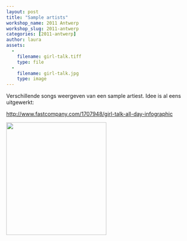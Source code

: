 ```yaml
---
layout: post
title: "Sample artists"
workshop_name: 2011 Antwerp
workshop_slug: 2011-antwerp
categories: [2011-antwerp]
author: laura 
assets:
  -
    filename: girl-talk.tiff
    type: file
  -
    filename: girl-talk.jpg
    type: image
---
```

Verschillende songs weergeven van een sample artiest.
Idee is al eens uitgewerkt:

<a href="http://www.fastcompany.com/1707948/girl-talk-all-day-infographic">http://www.fastcompany.com/1707948/girl-talk-all-day-infographic</a>

<a href="http://workshops.nodebox.net/2011-1/wp-content/uploads/2011/03/girl-talk.tiff"><img class="alignnone size-full wp-image-43" src="http://workshops.nodebox.net/2011-1/wp-content/uploads/2011/03/girl-talk.tiff" alt="" /></a><a href="http://workshops.nodebox.net/2011-1/wp-content/uploads/2011/03/girl-talk.jpg"><img class="alignnone size-medium wp-image-45" src="http://workshops.nodebox.net/2011-1/wp-content/uploads/2011/03/girl-talk-267x300.jpg" alt="" width="267" height="300" /></a>

&nbsp;
